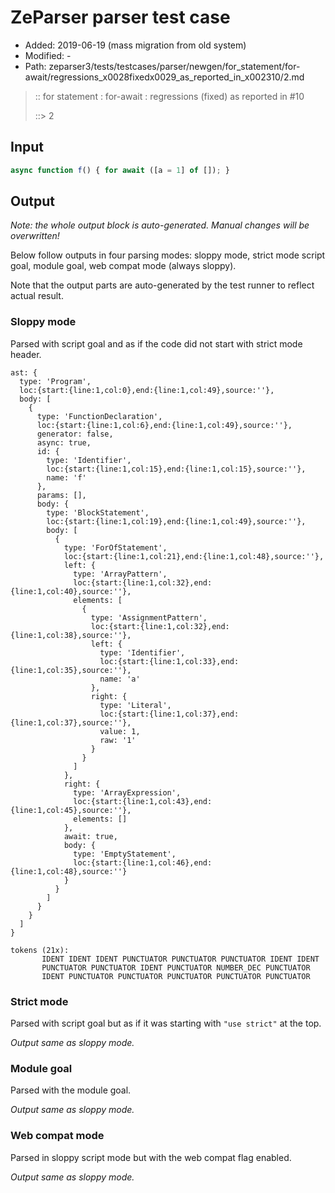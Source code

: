 # ZeParser parser test case

- Added: 2019-06-19 (mass migration from old system)
- Modified: -
- Path: zeparser3/tests/testcases/parser/newgen/for_statement/for-await/regressions_x0028fixedx0029_as_reported_in_x002310/2.md

> :: for statement : for-await : regressions (fixed) as reported in #10
>
> ::> 2

## Input

`````js
async function f() { for await ([a = 1] of []); }
`````

## Output

_Note: the whole output block is auto-generated. Manual changes will be overwritten!_

Below follow outputs in four parsing modes: sloppy mode, strict mode script goal, module goal, web compat mode (always sloppy).

Note that the output parts are auto-generated by the test runner to reflect actual result.

### Sloppy mode

Parsed with script goal and as if the code did not start with strict mode header.

`````
ast: {
  type: 'Program',
  loc:{start:{line:1,col:0},end:{line:1,col:49},source:''},
  body: [
    {
      type: 'FunctionDeclaration',
      loc:{start:{line:1,col:6},end:{line:1,col:49},source:''},
      generator: false,
      async: true,
      id: {
        type: 'Identifier',
        loc:{start:{line:1,col:15},end:{line:1,col:15},source:''},
        name: 'f'
      },
      params: [],
      body: {
        type: 'BlockStatement',
        loc:{start:{line:1,col:19},end:{line:1,col:49},source:''},
        body: [
          {
            type: 'ForOfStatement',
            loc:{start:{line:1,col:21},end:{line:1,col:48},source:''},
            left: {
              type: 'ArrayPattern',
              loc:{start:{line:1,col:32},end:{line:1,col:40},source:''},
              elements: [
                {
                  type: 'AssignmentPattern',
                  loc:{start:{line:1,col:32},end:{line:1,col:38},source:''},
                  left: {
                    type: 'Identifier',
                    loc:{start:{line:1,col:33},end:{line:1,col:35},source:''},
                    name: 'a'
                  },
                  right: {
                    type: 'Literal',
                    loc:{start:{line:1,col:37},end:{line:1,col:37},source:''},
                    value: 1,
                    raw: '1'
                  }
                }
              ]
            },
            right: {
              type: 'ArrayExpression',
              loc:{start:{line:1,col:43},end:{line:1,col:45},source:''},
              elements: []
            },
            await: true,
            body: {
              type: 'EmptyStatement',
              loc:{start:{line:1,col:46},end:{line:1,col:48},source:''}
            }
          }
        ]
      }
    }
  ]
}

tokens (21x):
       IDENT IDENT IDENT PUNCTUATOR PUNCTUATOR PUNCTUATOR IDENT IDENT
       PUNCTUATOR PUNCTUATOR IDENT PUNCTUATOR NUMBER_DEC PUNCTUATOR
       IDENT PUNCTUATOR PUNCTUATOR PUNCTUATOR PUNCTUATOR PUNCTUATOR
`````

### Strict mode

Parsed with script goal but as if it was starting with `"use strict"` at the top.

_Output same as sloppy mode._

### Module goal

Parsed with the module goal.

_Output same as sloppy mode._

### Web compat mode

Parsed in sloppy script mode but with the web compat flag enabled.

_Output same as sloppy mode._
